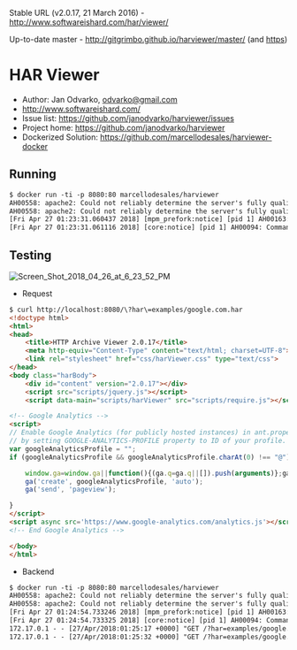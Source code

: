 Stable URL (v2.0.17, 21 March 2016) - http://www.softwareishard.com/har/viewer/

Up-to-date master - http://gitgrimbo.github.io/harviewer/master/ (and [https](https://gitgrimbo.github.io/harviewer/master/))

# HAR Viewer

* Author: Jan Odvarko, odvarko@gmail.com
* http://www.softwareishard.com/
* Issue list: https://github.com/janodvarko/harviewer/issues
* Project home: https://github.com/janodvarko/harviewer
* Dockerized Solution: https://github.com/marcellodesales/harviewer-docker

## Running

```apache
$ docker run -ti -p 8080:80 marcellodesales/harviewer
AH00558: apache2: Could not reliably determine the server's fully qualified domain name, using 172.17.0.2. Set the 'ServerName' directive globally to suppress this message
AH00558: apache2: Could not reliably determine the server's fully qualified domain name, using 172.17.0.2. Set the 'ServerName' directive globally to suppress this message
[Fri Apr 27 01:23:31.060437 2018] [mpm_prefork:notice] [pid 1] AH00163: Apache/2.4.25 (Debian) PHP/7.2.4 configured -- resuming normal operations
[Fri Apr 27 01:23:31.061116 2018] [core:notice] [pid 1] AH00094: Command line: 'apache2 -D FOREGROUND'
```

## Testing

<img src="https://preview.ibb.co/i4nr9H/Screen_Shot_2018_04_26_at_6_23_52_PM.png" alt="Screen_Shot_2018_04_26_at_6_23_52_PM">

* Request

```html
$ curl http://localhost:8080/\?har\=examples/google.com.har
<!doctype html>
<html>
<head>
    <title>HTTP Archive Viewer 2.0.17</title>
    <meta http-equiv="Content-Type" content="text/html; charset=UTF-8">
    <link rel="stylesheet" href="css/harViewer.css" type="text/css">
</head>
<body class="harBody">
    <div id="content" version="2.0.17"></div>
    <script src="scripts/jquery.js"></script>
    <script data-main="scripts/harViewer" src="scripts/require.js"></script>

<!-- Google Analytics -->
<script>
// Enable Google Analytics (for publicly hosted instances) in ant.properties file
// by setting GOOGLE-ANALYTICS-PROFILE property to ID of your profile.
var googleAnalyticsProfile = "";
if (googleAnalyticsProfile && googleAnalyticsProfile.charAt(0) !== "@") {

    window.ga=window.ga||function(){(ga.q=ga.q||[]).push(arguments)};ga.l=+new Date;
    ga('create', googleAnalyticsProfile, 'auto');
    ga('send', 'pageview');

}
</script>
<script async src='https://www.google-analytics.com/analytics.js'></script>
<!-- End Google Analytics -->

</body>
</html>
```

* Backend

```apache
$ docker run -ti -p 8080:80 marcellodesales/harviewer
AH00558: apache2: Could not reliably determine the server's fully qualified domain name, using 172.17.0.2. Set the 'ServerName' directive globally to suppress this message
AH00558: apache2: Could not reliably determine the server's fully qualified domain name, using 172.17.0.2. Set the 'ServerName' directive globally to suppress this message
[Fri Apr 27 01:24:54.733246 2018] [mpm_prefork:notice] [pid 1] AH00163: Apache/2.4.25 (Debian) PHP/7.2.4 configured -- resuming normal operations
[Fri Apr 27 01:24:54.733325 2018] [core:notice] [pid 1] AH00094: Command line: 'apache2 -D FOREGROUND'
172.17.0.1 - - [27/Apr/2018:01:25:17 +0000] "GET /?har=examples/google.com.har HTTP/1.1" 200 858 "http://localhost:8080/" "Mozilla/5.0 (Macintosh; Intel Mac OS X 10_13_3) AppleWebKit/537.36 (KHTML, like Gecko) Chrome/65.0.3325.181 Safari/537.36"
172.17.0.1 - - [27/Apr/2018:01:25:32 +0000] "GET /?har=examples/google.com.har HTTP/1.1" 200 1215 "-" "curl/7.54.0"
```
